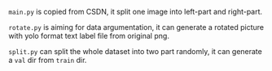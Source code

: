 `main.py` is copied from CSDN, it split one image into left-part and right-part.

`rotate.py` is aiming for data argumentation, it can generate a rotated picture with yolo format text label file from original png.

`split.py` can split the whole dataset into two part randomly, it can generate a `val` dir from `train` dir.